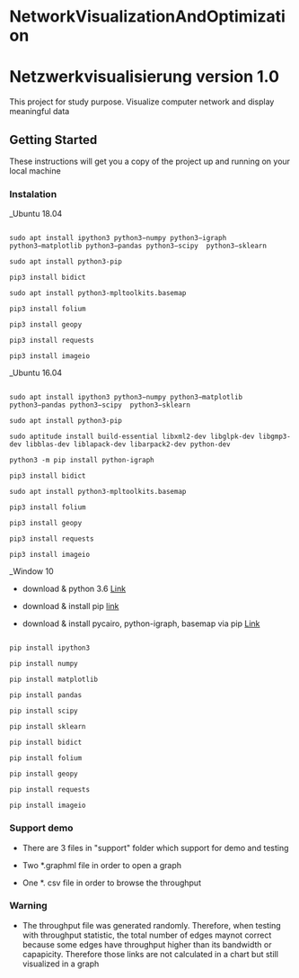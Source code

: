 # NetworkVisualizationAndOptimization
# Netzwerkvisualisierung version 1.0

This project for study purpose. Visualize computer network and display meaningful data

## Getting Started

These instructions will get you a copy of the project up and running on your local machine

### Instalation

 _Ubuntu 18.04

 ```

sudo apt install ipython3 python3−numpy python3−igraph python3−matplotlib python3−pandas python3−scipy  python3−sklearn

sudo apt install python3-pip

pip3 install bidict 

sudo apt install python3-mpltoolkits.basemap

pip3 install folium

pip3 install geopy

pip3 install requests

pip3 install imageio

```

_Ubuntu 16.04

```

sudo apt install ipython3 python3−numpy python3−matplotlib python3−pandas python3−scipy  python3−sklearn

sudo apt install python3-pip

sudo aptitude install build-essential libxml2-dev libglpk-dev libgmp3-dev libblas-dev liblapack-dev libarpack2-dev python-dev

python3 -m pip install python-igraph

pip3 install bidict 

sudo apt install python3-mpltoolkits.basemap

pip3 install folium

pip3 install geopy

pip3 install requests

pip3 install imageio

```

_Window 10

* download & python 3.6 [Link](https://www.python.org/downloads/release/python-360/)

* download & install pip [link](https://www.liquidweb.com/kb/install-pip-windows/)

* download & install pycairo, python-igraph, basemap via pip [Link](https://www.lfd.uci.edu/~gohlke/pythonlibs/#pycairo)

```

pip install ipython3

pip install numpy

pip install matplotlib

pip install pandas

pip install scipy

pip install sklearn

pip install bidict

pip install folium

pip install geopy

pip install requests

pip install imageio

```

### Support demo

* There are 3 files in "support" folder which support for demo and testing

* Two *.graphml file in order to open a graph

* One *. csv file in order to browse the throughput

### Warning

* The throughput file was generated randomly. Therefore, when testing with throughput statistic, the total number of edges maynot correct because some edges have throughput higher than its bandwidth or capapicity. Therefore those links are not calculated in a chart but still visualized in a graph
